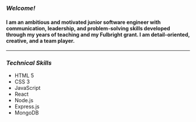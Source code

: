 
### **_Welcome!_**

#### I am an ambitious and motivated junior software engineer with communication, leadership, and problem-solving skills developed through my years of teaching and my Fulbright grant. I am detail-oriented, creative, and a team player.

---

### **_Technical Skills_**

- HTML 5
- CSS 3
- JavaScript
- React
- Node.js
- Express.js
- MongoDB
